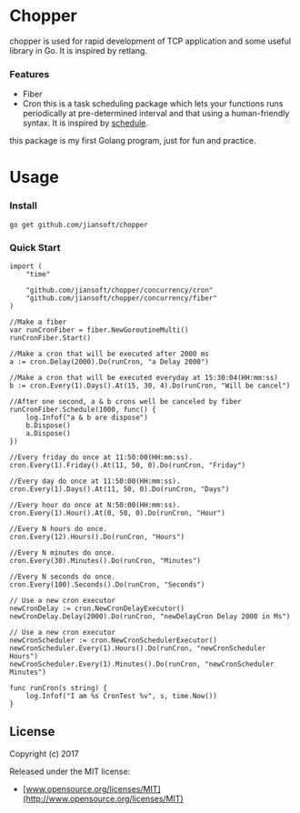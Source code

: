 # Chopper

chopper is used for rapid development of TCP application and some useful library in Go. It is inspired by retlang.

### Features

* Fiber
* Cron this is a task scheduling package which lets your functions runs periodically at pre-determined interval and that using a human-friendly syntax.  It is inspired by [schedule](<https://github.com/dbader/schedule>).
  
this package is my first Golang program, just for fun and practice.

Usage
================

### Install

~~~
go get github.com/jiansoft/chopper
~~~

### Quick Start

```
import (
    "time"
    
    "github.com/jiansoft/chopper/concurrency/cron"
    "github.com/jiansoft/chopper/concurrency/fiber"
)

//Make a fiber
var runCronFiber = fiber.NewGoroutineMulti()
runCronFiber.Start()

//Make a cron that will be executed after 2000 ms
a := cron.Delay(2000).Do(runCron, "a Delay 2000")
 
//Make a cron that will be executed everyday at 15:30:04(HH:mm:ss)
b := cron.Every(1).Days().At(15, 30, 4).Do(runCron, "Will be cancel")

//After one second, a & b crons well be canceled by fiber 
runCronFiber.Schedule(1000, func() {
    log.Infof("a & b are dispose")
    b.Dispose()
    a.Dispose()
})

//Every friday do once at 11:50:00(HH:mm:ss).
cron.Every(1).Friday().At(11, 50, 0).Do(runCron, "Friday")

//Every day do once at 11:50:00(HH:mm:ss).
cron.Every(1).Days().At(11, 50, 0).Do(runCron, "Days")

//Every hour do once at N:50:00(HH:mm:ss).
cron.Every(1).Hour().At(0, 50, 0).Do(runCron, "Hour")

//Every N hours do once.
cron.Every(12).Hours().Do(runCron, "Hours")

//Every N minutes do once.
cron.Every(30).Minutes().Do(runCron, "Minutes")

//Every N seconds do once.
cron.Every(100).Seconds().Do(runCron, "Seconds")

// Use a new cron executor
newCronDelay := cron.NewCronDelayExecutor()
newCronDelay.Delay(2000).Do(runCron, "newDelayCron Delay 2000 in Ms")

// Use a new cron executor
newCronScheduler := cron.NewCronSchedulerExecutor()
newCronScheduler.Every(1).Hours().Do(runCron, "newCronScheduler Hours")
newCronScheduler.Every(1).Minutes().Do(runCron, "newCronScheduler Minutes")

func runCron(s string) {
    log.Infof("I am %s CronTest %v", s, time.Now())
}

```
## License

Copyright (c) 2017

Released under the MIT license:

- [www.opensource.org/licenses/MIT](http://www.opensource.org/licenses/MIT)